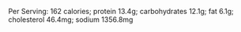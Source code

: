 Per Serving: 162 calories; protein 13.4g; carbohydrates 12.1g; fat 6.1g; cholesterol 46.4mg; sodium 1356.8mg